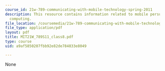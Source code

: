 ```yaml
---
course_id: 21w-789-communicating-with-mobile-technology-spring-2011
description: This resource contains information related to mobile persuasion and urban
  computing.
file_location: /coursemedia/21w-789-communicating-with-mobile-technology-spring-2011/a9af5850207fbb92e82de784833e8049_MIT21W_789S11_class8.pdf
file_type: application/pdf
layout: pdf
title: MIT21W_789S11_class8.pdf
type: course
uid: a9af5850207fbb92e82de784833e8049

---
```

None